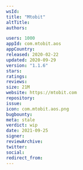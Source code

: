 ```yaml
---
wsId: 
title: "Mtobit"
altTitle: 
authors:

users: 1000
appId: com.mtobit.aos
appCountry: 
released: 2020-02-22
updated: 2020-09-29
version: "1.1.6"
stars: 
ratings: 
reviews: 
size: 21M
website: https://mtobit.com
repository: 
issue: 
icon: com.mtobit.aos.png
bugbounty: 
meta: stale
verdict: wip
date: 2021-09-25
signer: 
reviewArchive:
twitter: 
social:
redirect_from:
---
```



